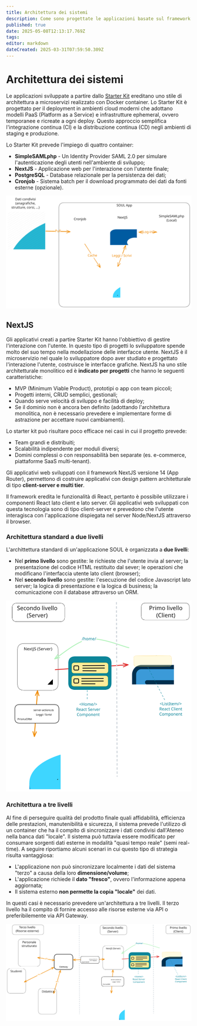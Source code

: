 ```yaml
---
title: Architettura dei sistemi
description: Come sono progettate le applicazioni basate sul framework SOUL a seguito della clonazione del repository Starter Kit
published: true
date: 2025-05-08T12:13:17.769Z
tags: 
editor: markdown
dateCreated: 2025-03-31T07:59:50.309Z
---
```


# Architettura dei sistemi

Le applicazioni sviluppate a partire dallo [Starter Kit](https://github.com/Piattaforme-Applicativi/soul-starter-kit) ereditano uno stile di architettura a microservizi realizzato con Docker container.  Lo Starter Kit è progettato per il deployment in ambienti cloud moderni che adottano modelli PaaS (Platform as a Service) e infrastrutture ephemeral, ovvero temporanee e ricreate a ogni deploy. Questo approccio semplifica l'integrazione continua (CI) e la distribuzione continua (CD) negli ambienti di staging e produzione.

Lo Starter Kit prevede l'impiego di quattro container:

* **SimpleSAMLphp** -  Un Identity Provider SAML 2.0 per simulare l'autenticazione degli utenti nell'ambiente di sviluppo;
* **NextJS** - Applicazione web per l'interazione con l'utente finale;
* **PostgreSQL** - Database relazionale per la persistenza dei dati;
* **Cronjob** - Sistema batch per il download programmato dei dati da fonti esterne (opzionale).

![Componenti pila software SOUL](diagrammi/componenti-architettura.svg)

## NextJS

Gli applicativi creati a partire Starter Kit hanno l'obbiettivo di gestire l'interazione con l'utente. In questo tipo di progetti lo sviluppatore spende molto del suo tempo nella modellazione delle interfacce utente.  NextJS è il microservizio nel quale lo sviluppatore dopo aver studiato e progettato l'interazione l'utente, costruisce le interfacce grafiche. NextJS ha uno stile architetturale monolitico ed è **indicato per progetti** che hanno le seguenti caratteristiche:

- MVP (Minimum Viable Product), prototipi o app con team piccoli;
- Progetti interni, CRUD semplici, gestionali;
- Quando serve velocità di sviluppo e facilità di deploy;
- Se il dominio non è ancora ben definito (adottando l'architettura monolitica, non è necessario prevedere e implementare forme di astrazione per accettare nuovi cambiamenti).

Lo starter kit può risultare poco efficace nei casi in cui il progetto prevede:

- Team grandi e distribuiti;
- Scalabilità indipendente per moduli diversi;
- Domini complessi o con responsabilità ben separate (es. e-commerce, piattaforme SaaS multi-tenant).

Gli applicativi web sviluppati con il framework NextJS versione 14 (App Router), permettono di costruire applicativi con design pattern architetturale di tipo **client-server e multi tier**. 

Il framework eredita le funzionalità di React, pertanto è possibile utilizzare i componenti React lato client e lato server. Gli applicativi web sviluppati con questa tecnologia sono di tipo client-server e prevedono che l'utente interagisca con l'applicazione dispiegata nel server Node/NextJS attraverso il browser.

### Architettura standard a due livelli

L'archittettura standard di un'applicazione SOUL è organizzata a **due livelli**:

* Nel **primo livello** sono gestite: le richieste che l'utente invia al server; la presentazione del codice HTML restituito dal sever; le operazioni che modificano l'interfaccia utente lato client (browser);
* Nel **secondo livello** sono gestite: l'esecuzione del codice Javascript lato server; la logica di presentazione e la logica di business; la comunicazione con il database attraverso un ORM.

![Design pattern architetturale standard](diagrammi/two-tier.svg)

### Architettura a tre livelli

Al fine di perseguire qualità del prodotto finale quali affidabilità, efficienza delle prestazioni, manutenibilità e sicurezza, il sistema prevede l'utilizzo di un container che ha il compito di sincronizzare i dati condivisi dall'Ateneo nella banca dati "locale". Il sistema può tuttavia essere modificato per consumare sorgenti dati esterne in modalità "quasi tempo reale" (semi real-time). A seguire riportiamo alcuni scenari in cui questo tipo di strategia risulta vantaggiosa:

* L'applicazione non può sincronizzare localmente i dati del sistema "terzo" a causa della loro **dimensione/volume**;
* L'applicazione richiede il **dato "fresco"**, ovvero l'informazione appena aggiornata;
* Il sistema esterno **non permette la copia "locale"** dei dati.

In questi casi è necessario prevedere un'architettura a tre livelli. Il terzo livello ha il compito di fornire accesso alle risorse esterne via API o preferibilemente via API Gateway.

![Design pattern architetturale a tre livelli](diagrammi/three-tier.svg)





